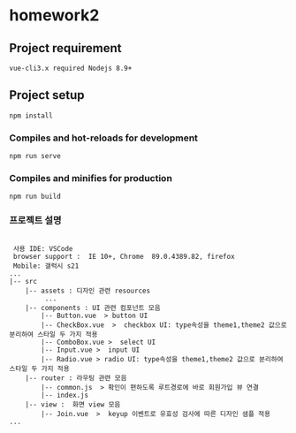 # homework2

## Project requirement
```
vue-cli3.x required Nodejs 8.9+

```

## Project setup
```
npm install
```

### Compiles and hot-reloads for development
```
npm run serve
```

### Compiles and minifies for production
```
npm run build
```

### 프로젝트 설명
```
   
 사용 IDE: VSCode
 browser support :  IE 10+, Chrome  89.0.4389.82, firefox
 Mobile: 갤럭시 s21 
...
|-- src
    |-- assets : 디자인 관련 resources
         ...
    |-- components : UI 관련 컴포넌트 모음
        |-- Button.vue  > button UI
        |-- CheckBox.vue  >  checkbox UI: type속성을 theme1,theme2 값으로 분리하여 스타일 두 가지 적용
        |-- ComboBox.vue >  select UI
        |-- Input.vue >  input UI
        |-- Radio.vue > radio UI: type속성을 theme1,theme2 값으로 분리하여 스타일 두 가지 적용
    |-- router : 라우팅 관련 모음
        |-- common.js  > 확인이 편하도록 루트경로에 바로 회원가입 뷰 연결
        |-- index.js
    |-- view :  화면 view 모음
        |-- Join.vue  >  keyup 이벤트로 유효성 검사에 따른 디자인 샘플 적용
...
 
```
